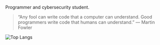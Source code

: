 Programmer and cybersecurity student.

> “Any fool can write code that a computer can understand. Good programmers write code that humans can understand.”
― Martin Fowler

![Top Langs](https://github-readme-stats.vercel.app/api/top-langs/?username=camishollmann)

